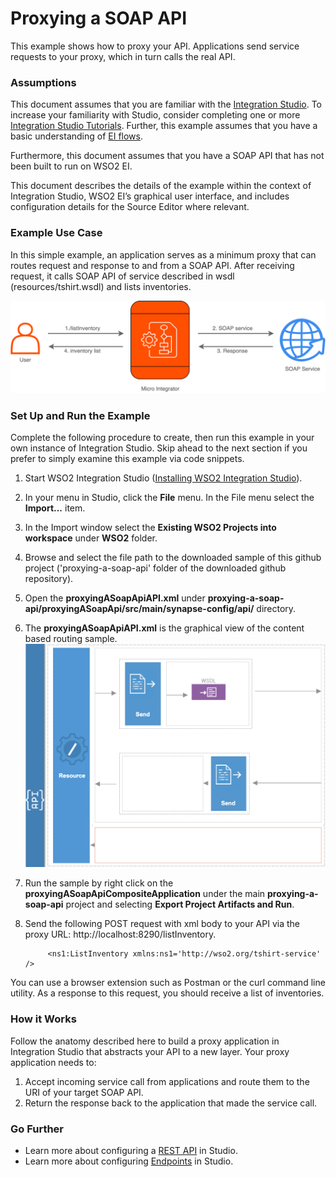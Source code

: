 # Proxying a SOAP API #

This example shows how to proxy your API. Applications send service requests to your proxy, which in turn calls the real API.

### Assumptions ###

This document assumes that you are familiar with the [Integration Studio](https://ei.docs.wso2.com/en/latest/micro-integrator/develop/WSO2-Integration-Studio/). To increase your familiarity with Studio, consider completing one or more [Integration Studio Tutorials](https://ei.docs.wso2.com/en/latest/micro-integrator/use-cases/integration-use-cases/). Further, this example assumes that you have a basic understanding of [EI flows](https://ei.docs.wso2.com/en/latest/micro-integrator/overview/key-concepts/).

Furthermore, this document assumes that you have a SOAP API that has not been built to run on WSO2 EI.

This document describes the details of the example within the context of Integration Studio, WSO2 EI’s graphical user interface, and includes configuration details for the Source Editor where relevant.

### Example Use Case ###

In this simple example, an application serves as a minimum proxy that can routes request and response to and from a SOAP API. After receiving request, it calls SOAP API of service described in wsdl (resources/tshirt.wsdl) and lists inventories.

![ProxyingSOAPUseCase](../resources/images/proxying-a-soap-api/proxying-a-soap-api-use-case.png?raw=true "Proxying a SOAP API use case")

### Set Up and Run the Example ###

Complete the following procedure to create, then run this example in your own instance of Integration Studio. Skip ahead to the next section if you prefer to simply examine this example via code snippets.

1. Start WSO2 Integration Studio ([Installing WSO2 Integration Studio](https://ei.docs.wso2.com/en/latest/micro-integrator/develop/installing-WSO2-Integration-Studio/)).
2. In your menu in Studio, click the **File** menu. In the File menu select the **Import...** item.
3. In the Import window select the **Existing WSO2 Projects into workspace** under **WSO2** folder.
4. Browse and select the file path to the downloaded sample of this github project ('proxying-a-soap-api' folder of the downloaded github repository).
5. Open the **proxyingASoapApiAPI.xml** under **proxying-a-soap-api/proxyingASoapApi/src/main/synapse-config/api/** directory. 
6. The **proxyingASoapApiAPI.xml** is the graphical view of the content based routing sample.
![ProxyingSOAPScreenshot](../resources/images/proxying-a-soap-api/proxying-a-soap-api.png?raw=true "Proxying a SOAP API flow")
7. Run the sample by right click on the **proxyingASoapApiCompositeApplication** under the main **proxying-a-soap-api** project and selecting **Export Project Artifacts and Run**.
5. Send the following POST request with xml body to your API via the proxy URL: http://localhost:8290/listInventory.

		    <ns1:ListInventory xmlns:ns1='http://wso2.org/tshirt-service' />

You can use a browser extension such as Postman or the curl command line utility. As a response to this request, you should receive a list of inventories.

### How it Works ###

Follow the anatomy described here to build a proxy application in Integration Studio that abstracts your API to a new layer. Your proxy application needs to:

1. Accept incoming service call from applications and route them to the URI of your target SOAP API.
2. Return the response back to the application that made the service call.

### Go Further 

* Learn more about configuring a [REST API](https://ei.docs.wso2.com/en/latest/micro-integrator/references/synapse-properties/rest-api-properties/) in Studio.
* Learn more about configuring [Endpoints](https://ei.docs.wso2.com/en/latest/micro-integrator/references/synapse-properties/endpoint-properties/) in Studio.



